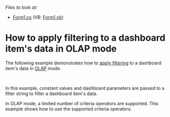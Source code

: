 <!-- default file list -->
*Files to look at*:

* [Form1.cs](./CS/Dashboard_OlapFiltering/Form1.cs) (VB: [Form1.vb](./VB/Dashboard_OlapFiltering/Form1.vb))
<!-- default file list end -->
# How to apply filtering to a dashboard item's data in OLAP mode


<p>The following example demonstrates how to <a href="http://documentation.devexpress.com/#Dashboard/CustomDocument15695">apply filtering</a> to a dashboard item's data in <a href="http://documentation.devexpress.com/#Dashboard/CustomDocument15707">OLAP</a> mode.</p>
<br />
<p>In this example, constant values and dashboard parameters are passed to a filter string to filter a dashboard item's data.</p>
<p>In OLAP mode, a limited number of criteria operators are supported. This example shows how to use the supported criteria operators.</p>

<br/>


